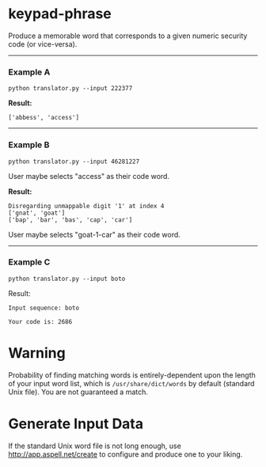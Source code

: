 # keypad-phrase
Produce a memorable word that corresponds to a given numeric security code (or vice-versa).

---

### Example A

`python translator.py --input 222377`

**Result:** 
```
['abbess', 'access']
```

---

### Example B

`python translator.py --input 46281227`

User maybe selects "access" as their code word.

**Result:** 
```
Disregarding unmappable digit '1' at index 4
['gnat', 'goat']
['bap', 'bar', 'bas', 'cap', 'car']
```

User maybe selects "goat-1-car" as their code word.

---

### Example C

`python translator.py --input boto`

Result: 
```
Input sequence: boto

Your code is: 2686
```


# Warning

Probability of finding matching words is entirely-dependent upon the length of your input word list, which is `/usr/share/dict/words` by default (standard Unix file). You are not guaranteed a match.

# Generate Input Data

If the standard Unix word file is not long enough, use http://app.aspell.net/create to configure and produce one to your liking.
